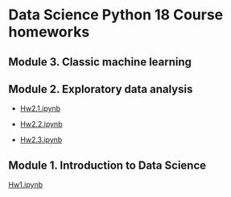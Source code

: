 # Data Science Python 18 Course homeworks

## Module 3. Classic machine learning


## Module 2. Exploratory data analysis

* [Hw2.1.ipynb](https://github.com/OleksiyM/Data_Science/blob/main/Module_02/Hw2.1.ipynb)

* [Hw2.2.ipynb](https://github.com/OleksiyM/Data_Science/blob/main/Module_02/Hw2.2.ipynb)

* [Hw2.3.ipynb](https://github.com/OleksiyM/Data_Science/blob/main/Module_02/Hw2.3.ipynb)


## Module 1. Introduction to Data Science

[Hw1.ipynb](https://github.com/OleksiyM/Data_Science/blob/main/Module_01/Hw1.ipynb)
